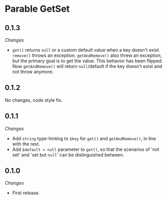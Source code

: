# Parable GetSet

## 0.1.3

_Changes_
- `get()` returns `null` or a custom default value when a key doesn't exist. `remove()` throws an exception. `getAndRemove()` also threw an exception, but the primary goal is to get the value. This behavior has been flipped. Now `getAndRemove()` will return `null`/default if the key doesn't exist and not throw anymore.

## 0.1.2

No changes, code style fix.

## 0.1.1

_Changes_
- Add `string` type-hinting to `$key` for `get()` and `getAndRemove()`, in line with the rest.
- Add `$default = null` parameter to `get()`, so that the scenarios of 'not set' and 'set but `null`' can be distinguished between.

## 0.1.0

_Changes_
- First release.
